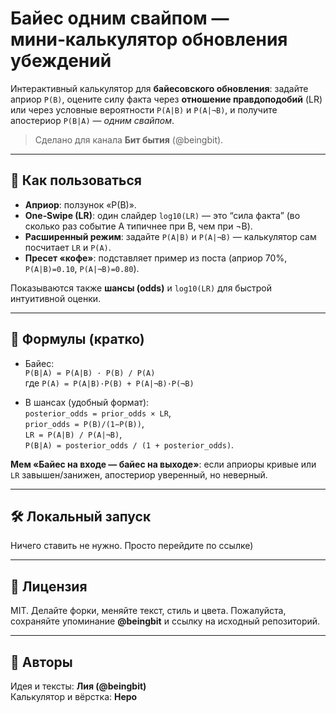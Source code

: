 # Байес одним свайпом — мини‑калькулятор обновления убеждений

Интерактивный калькулятор для **байесовского обновления**: задайте априор `P(B)`, оцените силу факта через **отношение правдоподобий** (LR) или через условные вероятности `P(A|B)` и `P(A|¬B)`, и получите апостериор `P(B|A)` — *одним свайпом*.

> Сделано для канала **Бит бытия** (@beingbit). 

---

## 🧭 Как пользоваться

- **Априор**: ползунок «P(B)».  
- **One‑Swipe (LR)**: один слайдер `log10(LR)` — это “сила факта” (во сколько раз событие A типичнее при B, чем при ¬B).  
- **Расширенный режим**: задайте `P(A|B)` и `P(A|¬B)` — калькулятор сам посчитает `LR` и `P(A)`.  
- **Пресет «кофе»**: подставляет пример из поста (априор 70%, `P(A|B)=0.10`, `P(A|¬B)=0.80`).

Показываются также **шансы (odds)** и `log10(LR)` для быстрой интуитивной оценки.

---

## 🧠 Формулы (кратко)

- Байес:  
  `P(B|A) = P(A|B) · P(B) / P(A)`  
  где `P(A) = P(A|B)·P(B) + P(A|¬B)·P(¬B)`

- В шансах (удобный формат):  
  `posterior_odds = prior_odds × LR`,  
  `prior_odds = P(B)/(1−P(B))`,  
  `LR = P(A|B) / P(A|¬B)`,  
  `P(B|A) = posterior_odds / (1 + posterior_odds)`.

**Мем «Байес на входе — байес на выходе»**: если априоры кривые или `LR` завышен/занижен, апостериор уверенный, но неверный.

---

## 🛠 Локальный запуск

Ничего ставить не нужно. Просто перейдите по ссылке) 


---

## 📜 Лицензия

MIT. Делайте форки, меняйте текст, стиль и цвета. Пожалуйста, сохраняйте упоминание **@beingbit** и ссылку на исходный репозиторий.

---

## 🤝 Авторы

Идея и тексты: **Лия (@beingbit)**  
Калькулятор и вёрстка: **Неро**
